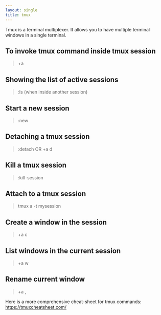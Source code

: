 ```yaml
---
layout: single
title: tmux
---
```


Tmux is a terminal multiplexer. It allows you to have multiple
terminal windows in a single terminal.

## To invoke tmux command inside tmux session
> <Ctrl>+a 

## Showing the list of active sessions
> :ls  (when inside another session)

## Start a new session
> :new

## Detaching a tmux session 
> :detach OR <Ctrl>+a d

## Kill a tmux session
> :kill-session

## Attach to a tmux session
> tmux a -t mysession

## Create a window in the session 
> <Ctrl>+a c 

## List windows in the current session 
> <Ctrl>+a w

## Rename current window
> <Ctrl>+a ,

Here is a more comprehensive cheat-sheet for tmux commands: https://tmuxcheatsheet.com/ 


